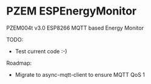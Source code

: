 # PZEM ESPEnergyMonitor
 PZEM004t v3.0 ESP8266 MQTT based Energy Monitor

TODO:
- Test current code :-)

Roadmap:
- Migrate to async-mqtt-client to ensure MQTT QoS 1